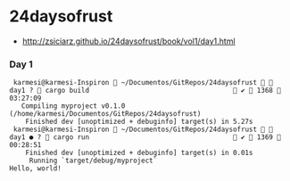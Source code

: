 # 24daysofrust

- http://zsiciarz.github.io/24daysofrust/book/vol1/day1.html

### Day 1

```
 karmesi@karmesi-Inspiron  ~/Documentos/GitRepos/24daysofrust   day1 ?  cargo build                                     ✔  1368  03:27:09
   Compiling myproject v0.1.0 (/home/karmesi/Documentos/GitRepos/24daysofrust)
    Finished dev [unoptimized + debuginfo] target(s) in 5.27s
 karmesi@karmesi-Inspiron  ~/Documentos/GitRepos/24daysofrust   day1 ● ?  cargo run                                     ✔  1369  00:28:51
    Finished dev [unoptimized + debuginfo] target(s) in 0.01s
     Running `target/debug/myproject`
Hello, world!
```
